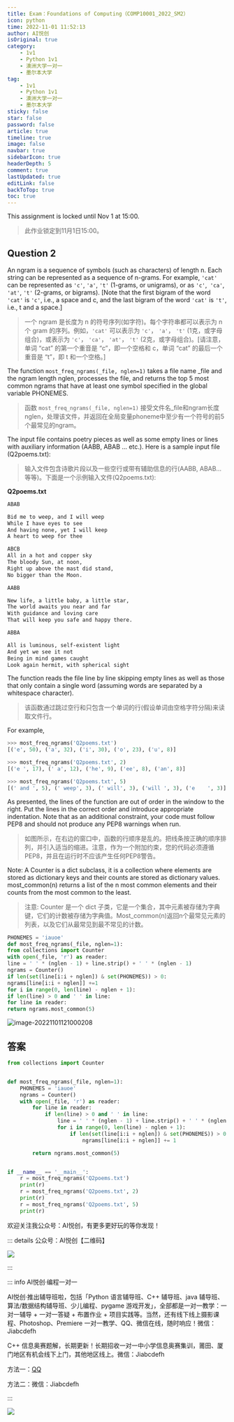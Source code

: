 ```yaml
---
title: Exam：Foundations of Computing（COMP10001_2022_SM2）
icon: python
time: 2022-11-01 11:52:13
author: AI悦创
isOriginal: true
category: 
    - 1v1
    - Python 1v1
    - 澳洲大学一对一
    - 墨尔本大学
tag:
    - 1v1
    - Python 1v1
    - 澳洲大学一对一
    - 墨尔本大学
sticky: false
star: false
password: false
article: true
timeline: true
image: false
navbar: true
sidebarIcon: true
headerDepth: 5
comment: true
lastUpdated: true
editLink: false
backToTop: true
toc: true
---
```


This assignment is locked until Nov 1 at 15:00.

> 此作业锁定到11月1日15:00。



## Question 2

An ngram is a sequence of symbols (such as characters) of length n. Each string can be represented as a sequence of n-grams. For example, `'cat'` can be represented as `'c'`, `'a'`, `'t'` (1-grams, or unigrams), or as `'c'`,` 'ca'`, `'at'`, `'t'` (2-grams, or bigrams). [Note that the first bigram of the word `'cat'` is `'c'`, i.e., a space and c, and the last bigram of the word `'cat'` is `'t'`, i.e., t and a space.]

> 一个 ngram 是长度为 n 的符号序列(如字符)。每个字符串都可以表示为 n 个 gram 的序列。例如，`'cat'` 可以表示为 `'c'`， `'a'`， `'t'` (1克，或字母组合)，或表示为 `'c'`， `'ca'`， `'at'`， `'t'` (2克，或字母组合)。[请注意，单词 “cat” 的第一个重音是 “c”，即一个空格和 c，单词 “cat” 的最后一个重音是 “t”，即 t 和一个空格。]

The function `most_freq_ngrams(_file, nglen=1)` takes a file name _file and the ngram length nglen, processes the file, and returns the top 5 most common ngrams that have at least one symbol specified in the global variable PHONEMES.

> 函数 `most_freq_ngrams(_file, nglen=1)` 接受文件名_file和ngram长度nglen，处理该文件，并返回在全局变量phoneme中至少有一个符号的前5个最常见的ngram。

The input file contains poetry pieces as well as some empty lines or lines with auxiliary information (AABB, ABAB ... etc.). Here is a sample input file (Q2poems.txt):

> 输入文件包含诗歌片段以及一些空行或带有辅助信息的行(AABB, ABAB…等等)。下面是一个示例输入文件(Q2poems.txt):

**Q2poems.txt**

```txt
ABAB

Bid me to weep, and I will weep
While I have eyes to see
And having none, yet I will keep
A heart to weep for thee

ABCB
All in a hot and copper sky
The bloody Sun, at noon,
Right up above the mast did stand,
No bigger than the Moon.

AABB

New life, a little baby, a little star,
The world awaits you near and far
With guidance and loving care
That will keep you safe and happy there.

ABBA

All is luminous, self-existent light
And yet we see it not
Being in mind games caught
Look again hermit, with spherical sight
```

The function reads the file line by line skipping empty lines as well as those that only contain a single word (assuming words are separated by a whitespace character).

> 该函数通过跳过空行和只包含一个单词的行(假设单词由空格字符分隔)来读取文件行。

For example,

```python
>>> most_freq_ngrams('Q2poems.txt')
[('e', 50), ('a', 32), ('i', 30), ('o', 23), ('u', 8)]

>>> most_freq_ngrams('Q2poems.txt', 2)
[('e ', 17), (' a', 12), ('he', 9), ('ee', 8), ('an', 8)]

>>> most_freq_ngrams('Q2poems.txt', 5)
[(' and ', 5), (' weep', 3), (' will', 3), ('will ', 3), ('e    ', 3)]
```

As presented, the lines of the function are out of order in the window to the right. Put the lines in the correct order and introduce appropriate indentation. Note that as an additional constraint, your code must follow PEP8 and should not produce any PEP8 warnings when run.

> 如图所示，在右边的窗口中，函数的行顺序是乱的。把线条按正确的顺序排列，并引入适当的缩进。注意，作为一个附加约束，您的代码必须遵循PEP8，并且在运行时不应该产生任何PEP8警告。

Note: A Counter is a dict subclass, it is a collection where elements are stored as dictionary keys and their counts are stored as dictionary values. most_common(n) returns a list of the n most common elements and their counts from the most common to the least.

> 注意: Counter 是一个 dict 子类，它是一个集合，其中元素被存储为字典键，它们的计数被存储为字典值。Most_common(n)返回n个最常见元素的列表，以及它们从最常见到最不常见的计数。

```python
PHONEMES = 'iauoe'
def most_freq_ngrams(_file, nglen=1):
from collections import Counter
with open(_file, 'r') as reader:
line = ' ' * (nglen - 1) + line.strip() + ' ' * (nglen - 1)
ngrams = Counter()
if len(set(line[i:i + nglen]) & set(PHONEMES)) > 0:
ngrams[line[i:i + nglen]] +=1
for i in range(0, len(line) - nglen + 1):
if len(line) > 0 and ' ' in line:
for line in reader:
return ngrams.most_common(5)
```

![image-20221101121000208](./03-Exam-Foundations-of-Computing-COMP10001_2022_SM2.assets/image-20221101121000208.png)

## 答案

```python
from collections import Counter


def most_freq_ngrams(_file, nglen=1):
    PHONEMES = 'iauoe'
    ngrams = Counter()
    with open(_file, 'r') as reader:
        for line in reader:
            if len(line) > 0 and ' ' in line:
                line = ' ' * (nglen - 1) + line.strip() + ' ' * (nglen - 1)
                for i in range(0, len(line) - nglen + 1):
                    if len(set(line[i:i + nglen]) & set(PHONEMES)) > 0:
                        ngrams[line[i:i + nglen]] += 1

        return ngrams.most_common(5)


if __name__ == '__main__':
    r = most_freq_ngrams('Q2poems.txt')
    print(r)
    r = most_freq_ngrams('Q2poems.txt', 2)
    print(r)
    r = most_freq_ngrams('Q2poems.txt', 5)
    print(r)
```





















欢迎关注我公众号：AI悦创，有更多更好玩的等你发现！

::: details 公众号：AI悦创【二维码】

![](/gzh.jpg)

:::

::: info AI悦创·编程一对一

AI悦创·推出辅导班啦，包括「Python 语言辅导班、C++ 辅导班、java 辅导班、算法/数据结构辅导班、少儿编程、pygame 游戏开发」，全部都是一对一教学：一对一辅导 + 一对一答疑 + 布置作业 + 项目实践等。当然，还有线下线上摄影课程、Photoshop、Premiere 一对一教学、QQ、微信在线，随时响应！微信：Jiabcdefh

C++ 信息奥赛题解，长期更新！长期招收一对一中小学信息奥赛集训，莆田、厦门地区有机会线下上门，其他地区线上。微信：Jiabcdefh

方法一：[QQ](http://wpa.qq.com/msgrd?v=3&uin=1432803776&site=qq&menu=yes)

方法二：微信：Jiabcdefh

:::

![](/zsxq.jpg)
